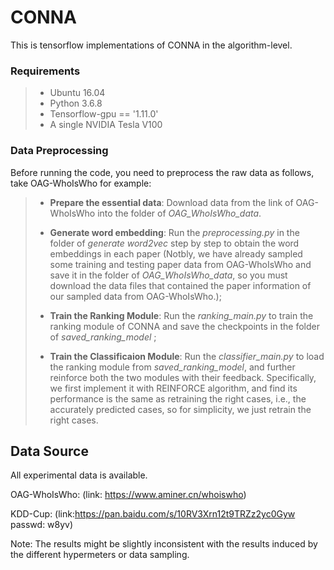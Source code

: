 # CONNA

This is tensorflow implementations of CONNA in the algorithm-level.





### Requirements

>- Ubuntu 16.04
>- Python 3.6.8
>- Tensorflow-gpu == '1.11.0'
>- A single NVIDIA Tesla V100





### Data Preprocessing

Before running the code, you need to  preprocess the raw data as follows, take OAG-WhoIsWho for example:

>+ **Prepare the essential data**: Download data from the link of OAG-WhoIsWho into the folder of *OAG_WhoIsWho_data*.
>
>
>
>+ **Generate word embedding**:  Run the *preprocessing.py* in the folder of *generate word2vec* step by step to obtain the word embeddings in each paper (Notbly, we have already sampled some training and testing paper data from OAG-WhoIsWho and save it in the folder of *OAG_WhoIsWho_data*, so you must download the data files that contained the paper information of our sampled data from OAG-WhoIsWho.);
>
>  
>
>+ **Train the Ranking Module**: Run the *ranking_main.py* to train the ranking module of CONNA and save the checkpoints in the folder of *saved_ranking_model* ; 
>
>  
>
>+ **Train the Classificaion Module**: Run the *classifier_main.py* to load the ranking module from *saved_ranking_model*, and further reinforce both the two modules with their feedback. Specifically,  we first implement it with REINFORCE algorithm, and find its performance is the same as retraining the right cases, i.e., the accurately predicted cases, so for simplicity, we just retrain the right cases.







## Data Source

All experimental data is available.

OAG-WhoIsWho: (link: https://www.aminer.cn/whoiswho)

KDD-Cup: (link:https://pan.baidu.com/s/10RV3Xrn12t9TRZz2yc0Gyw  passwd: w8yv)

Note: The results might be slightly inconsistent with the results induced by the different hypermeters or data sampling.

